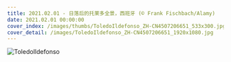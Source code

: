 ```yaml
---
title: 2021.02.01 - 日落后的托莱多全景，西班牙 (© Frank Fischbach/Alamy)
date: 2021.02.01 00:00:00
cover_index: /images/thumbs/ToledoIldefonso_ZH-CN4507206651_533x300.jpg
cover_detail: /images/ToledoIldefonso_ZH-CN4507206651_1920x1080.jpg
---
```


![ToledoIldefonso](/images/ToledoIldefonso_ZH-CN4507206651_1920x1080.jpg)

